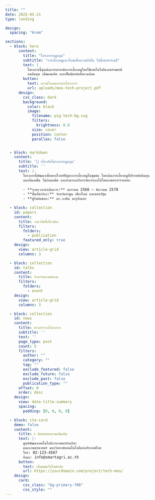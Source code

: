 ```yaml
---
title: ""
date: 2025-05-21
type: landing

design:
  spacing: "6rem"

sections:
  - block: hero
      content:
        title: "โครงการหมูหลุม"
        subtitle: "การเลี้ยงหมูแนวใหม่เพื่อความยั่งยืน ไม่พึ่งพาสารเคมี"
        text: |
          โครงการนี้มุ่งเน้นการยกระดับการเลี้ยงหมูโดยใช้เทคโนโลยีและธรรมชาติ  
          ลดต้นทุน เพิ่มผลผลิต และเป็นมิตรต่อสิ่งแวดล้อม
        button:
          text: ดาวน์โหลดเอกสารโครงการ
          url: uploads/moo-tech-project.pdf
      design:
        css_class: dark
        background:
          color: black
          image:
            filename: pig-tech-bg.svg
            filters:
              brightness: 0.8
            size: cover
            position: center
            parallax: false


  - block: markdown
    content:
      title: '🐷 เกี่ยวกับโครงการหมูหลุม'
      subtitle: ''
      text: |-
        โครงการนี้พัฒนาเพื่อตอบโจทย์ปัญหาการเลี้ยงหมูในชุมชน โดยเน้นการเลี้ยงหมูที่ประหยัดต้นทุน  
        ลดกลิ่นเหม็น ไม่ก่อมลพิษ และสามารถบริหารจัดการเองได้โดยเกษตรกรรายย่อย  
        
        - **ระยะเวลาดำเนินการ:** มกราคม 2568 – ธันวาคม 2570  
        - **พื้นที่นำร่อง:** จังหวัดลำพูน เชียงใหม่ และนครปฐม  
        - **ผู้รับผิดชอบ:** ดร.ภาสิน มารุปานทร

  - block: collection
    id: papers
    content:
      title: งานวิจัยที่เกี่ยวข้อง
      filters:
        folders:
          - publication
        featured_only: true
    design:
      view: article-grid
      columns: 3

  - block: collection
    id: talks
    content:
      title: กิจกรรมภาคสนาม
      filters:
        folders:
          - event
    design:
      view: article-grid
      columns: 3

  - block: collection
    id: news
    content:
      title: ข่าวสารจากโครงการ
      subtitle: ''
      text: ''
      page_type: post
      count: 5
      filters:
        author: ""
        category: ""
        tag: ""
        exclude_featured: false
        exclude_future: false
        exclude_past: false
        publication_type: ""
      offset: 0
      order: desc
    design:
      view: date-title-summary
      spacing:
        padding: [0, 0, 0, 0]

  - block: cta-card
    demo: false
    content:
      title: 📞 ติดต่อสอบถามเพิ่มเติม
      text: |-
        ศูนย์พัฒนาเทคโนโลยีการเกษตรอัจฉริยะ  
        คณะเกษตรศาสตร์ มหาวิทยาลัยเทคโนโลยีแห่งประเทศไทย  
        โทร: 02-123-4567  
        อีเมล: info@smartagri.ac.th
      button:
        text: เยี่ยมชมเว็บไซต์หลัก
        url: https://yourdomain.com/project/tech-moo/
    design:
      card:
        css_class: "bg-primary-700"
        css_style: ""
---
```

